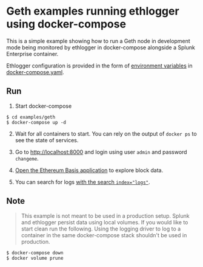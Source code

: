 # Geth examples running ethlogger using docker-compose

This is a simple example showing how to run a Geth node in development mode being monitored by ethlogger in docker-compose alongside a Splunk Enterprise container.

Ethlogger configuration is provided in the form of [environment variables](../../docs/cli.md#environment-variables) in [docker-compose.yaml](./docker-compose.yaml#L25).

## Run

1. Start docker-compose

```sh-session
$ cd examples/geth
$ docker-compose up -d
```

2. Wait for all containers to start.
   You can rely on the output of `docker ps` to see the state of services.

3. Go to [http://localhost:8000](http://localhost:8000) and login using user `admin` and password `changeme`.

4. [Open the Ethereum Basis application](http://localhost:8000/en-US/app/ethereum-basics/introduction) to explore block data.

5. You can search for logs [with the search `index="logs"`](http://localhost:8000/en-US/app/search/search?q=search%20index%3D%22logs%22).

## Note

> This example is not meant to be used in a production setup.
> Splunk and ethlogger persist data using local volumes. If you would like to start clean run the following.
> Using the logging driver to log to a container in the same docker-compose stack shouldn't be used in production.

```sh-session
$ docker-compose down
$ docker volume prune
```
